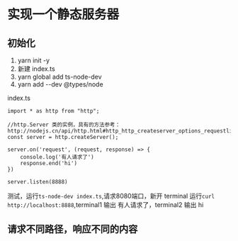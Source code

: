 # 实现一个静态服务器

## 初始化

1. yarn init -y 
2. 新建 index.ts
3. yarn global add ts-node-dev
4. yarn add --dev @types/node

index.ts
```
import * as http from "http";

//http.Server 类的实例，具有的方法参考：http://nodejs.cn/api/http.html#http_http_createserver_options_requestlistener
const server = http.createServer();

server.on('request', (request, response) => {
    console.log('有人请求了')
    response.end('hi')
})

server.listen(8888)
```
测试，运行`ts-node-dev index.ts`,请求8080端口，新开 terminal 运行`curl http://localhost:8888`,terminal1 输出 有人请求了，terminal2 输出 hi

## 请求不同路径，响应不同的内容

